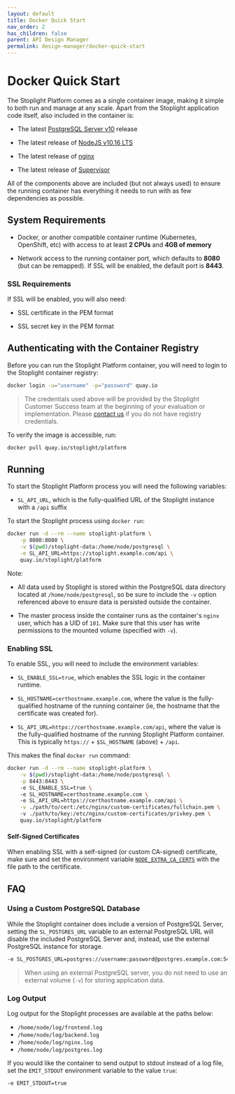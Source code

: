 ```yaml
---
layout: default
title: Docker Quick Start
nav_order: 2
has_children: false
parent: API Design Manager
permalink: design-manager/docker-quick-start
---
```


# Docker Quick Start

The Stoplight Platform comes as a single container image, making it simple to both run and manage at any scale.
Apart from the Stoplight application code itself, also included in the container is:

- The latest [PostgreSQL Server v10](https://www.postgresql.org/docs/10/index.html) release

- The latest release of [NodeJS v10.16 LTS](https://nodejs.org/en/about/releases/)

- The latest release of [nginx](https://nginx.org/en/)

- The latest release of [Supervisor](http://supervisord.org/)

All of the components above are included (but not always used) to ensure the running container has everything it needs to run with as few dependencies as possible.

## System Requirements

- Docker, or another compatible container runtime (Kubernetes, OpenShift, etc) with access to at least **2 CPUs** and **4GB of memory**

- Network access to the running container port, which defaults to **8080** (but can be remapped). If SSL will be enabled, the default port is **8443**.

### SSL Requirements

If SSL will be enabled, you will also need:

- SSL certificate in the PEM format

- SSL secret key in the PEM format

## Authenticating with the Container Registry

Before you can run the Stoplight Platform container, you will need to login to the Stoplight container registry:

```bash
docker login -u="username" -p="password" quay.io
```

> The credentials used above will be provided by the Stoplight Customer Success team at the beginning of your evaluation or implementation. Please [contact us](mailto:customers@stoplight.io) if you do not have registry credentials.

To verify the image is accessible, run:

```bash
docker pull quay.io/stoplight/platform
```

## Running

To start the Stoplight Platform process you will need the following variables:

- `SL_API_URL`, which is the fully-qualified URL of the Stoplight instance with a `/api` suffix

To start the Stoplight process using `docker run`:

```bash
docker run -d --rm --name stoplight-platform \
    -p 8080:8080 \
    -v $(pwd)/stoplight-data:/home/node/postgresql \
    -e SL_API_URL=https://stoplight.example.com/api \
    quay.io/stoplight/platform
```

Note:

- All data used by Stoplight is stored within the PostgreSQL data directory located at `/home/node/postgresql`, so be sure to include the `-v` option referenced above to ensure data is persisted outside the container.

- The master process inside the container runs as the container's `nginx` user, which has a UID of `101`. Make sure that this user has write permissions to the mounted volume (specified with `-v`).

### Enabling SSL

To enable SSL, you will need to include the environment variables:

- `SL_ENABLE_SSL=true`, which enables the SSL logic in the container runtime.

- `SL_HOSTNAME=certhostname.example.com`, where the value is the fully-qualified hostname of the running container (ie, the hostname that the certificate was created for).

- `SL_API_URL=https://certhostname.example.com/api`, where the value is the fully-qualified hostname of the running Stoplight Platform container. This is typically `https://` + `$SL_HOSTNAME` (above) + `/api`.

This makes the final `docker run` command:

```bash
docker run -d --rm --name stoplight-platform \
    -v $(pwd)/stoplight-data:/home/node/postgresql \
    -p 8443:8443 \                                                      # * required for SSL
    -e SL_ENABLE_SSL=true \                                             # *
    -e SL_HOSTNAME=certhostname.example.com \                           # *
    -e SL_API_URL=https://certhostname.example.com/api \
    -v ./path/to/cert:/etc/nginx/custom-certificates/fullchain.pem \    # *
    -v ./path/to/key:/etc/nginx/custom-certificates/privkey.pem \       # *
    quay.io/stoplight/platform
```

#### Self-Signed Certificates

When enabling SSL with a self-signed (or custom CA-signed) certificate,
make sure and set the environment variable
[`NODE_EXTRA_CA_CERTS`](https://nodejs.org/api/cli.html#cli_node_extra_ca_certs_file)
with the file path to the certificate.

## FAQ

### Using a Custom PostgreSQL Database

While the Stoplight container does include a version of PostgreSQL Server,
setting the `SL_POSTGRES_URL` variable to an external PostgreSQL URL will
disable the included PostgreSQL Server and, instead, use the external PostgreSQL instance for storage.

```bash
-e SL_POSTGRES_URL=postgres://username:password@postgres.example.com:5432/stoplight
```

> When using an external PostgreSQL server, you do not need to use an external volume (`-v`) for storing application data.

### Log Output

Log output for the Stoplight processes are available at the paths below:

- `/home/node/log/frontend.log`
- `/home/node/log/backend.log`
- `/home/node/log/nginx.log`
- `/home/node/log/postgres.log`

If you would like the container to send output to stdout instead of a log file, set the `EMIT_STDOUT` environment variable to the value `true`:

```bash
-e EMIT_STDOUT=true
```
